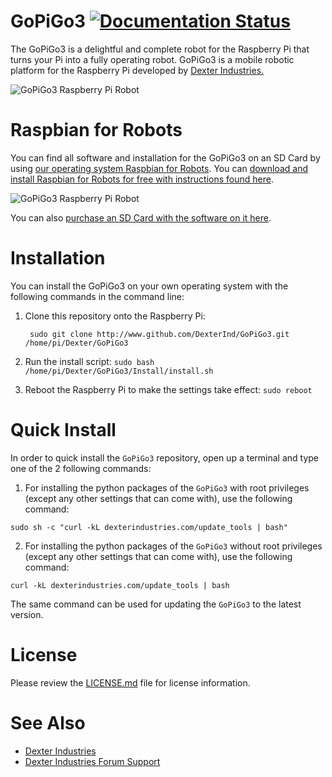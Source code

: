 # GoPiGo3 [![Documentation Status](https://readthedocs.org/projects/gopigo3/badge/?version=master)](http://gopigo3.readthedocs.io/en/latest/?badge=master)

The GoPiGo3 is a delightful and complete robot for the Raspberry Pi that turns your Pi into a fully operating robot.  GoPiGo3 is a mobile robotic platform for the Raspberry Pi developed by [Dexter Industries.](http://www.dexterindustries.com/GoPiGo)

![ GoPiGo3 Raspberry Pi Robot ](https://raw.githubusercontent.com/DexterInd/GoPiGo3/master/GoPiGo3_Raspberry_Pi_Robot.jpg)

# Raspbian for Robots

You can find all software and installation for the GoPiGo3 on an SD Card by using [our operating system Raspbian for Robots](https://www.dexterindustries.com/raspberry-pi-robot-software/).  You can [download and install Raspbian for Robots for free with instructions found here](https://www.dexterindustries.com/howto/install-raspbian-for-robots-image-on-an-sd-card/).  

![ GoPiGo3 Raspberry Pi Robot ](https://raw.githubusercontent.com/DexterInd/GoPiGo3/master/GoPiGo3_Raspberry_Pi_Robot_With_Eyes.jpg)

You can also [purchase an SD Card with the software on it here](https://www.dexterindustries.com/shop/sd-card-raspbian-wheezy-image-for-raspberry-pi/).  

# Installation
You can install the GoPiGo3 on your own operating system with the following commands in the command line:
1. Clone this repository onto the Raspberry Pi:

        sudo git clone http://www.github.com/DexterInd/GoPiGo3.git /home/pi/Dexter/GoPiGo3

2. Run the install script: `sudo bash /home/pi/Dexter/GoPiGo3/Install/install.sh`
3. Reboot the Raspberry Pi to make the settings take effect: `sudo reboot`


# Quick Install
In order to quick install the `GoPiGo3` repository, open up a terminal and type one of the 2 following commands:

1. For installing the python packages of the `GoPiGo3` with root privileges (except any other settings that can come with), use the following command:
```
sudo sh -c "curl -kL dexterindustries.com/update_tools | bash"
```

2. For installing the python packages of the `GoPiGo3` without root privileges (except any other settings that can come with), use the following command:
```
curl -kL dexterindustries.com/update_tools | bash
```
The same command can be used for updating the `GoPiGo3` to the latest version.

# License

Please review the [LICENSE.md] file for license information.

[LICENSE.md]: ./LICENSE.md

# See Also

- [Dexter Industries](http://www.dexterindustries.com/GoPiGo)
- [Dexter Industries Forum Support](http://forum.dexterindustries.com/c/gopigo)
